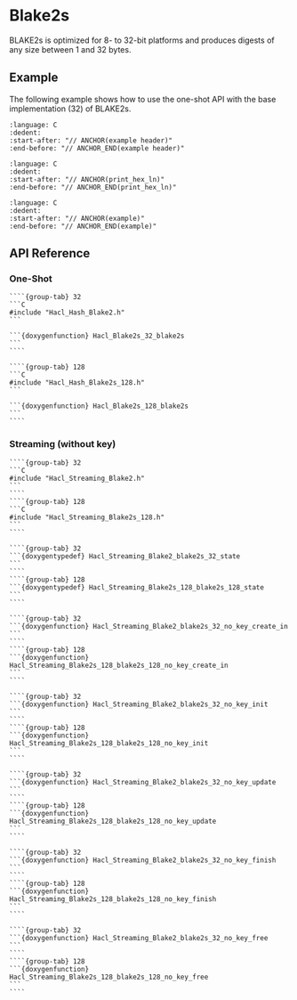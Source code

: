 # Blake2s

BLAKE2s is optimized for 8- to 32-bit platforms and produces digests of any size between 1 and 32 bytes.

## Example

The following example shows how to use the one-shot API with the base implementation (32) of BLAKE2s.

```{literalinclude} ../../../../../tests/blake2s.cc
:language: C
:dedent:
:start-after: "// ANCHOR(example header)"
:end-before: "// ANCHOR_END(example header)"
```

```{literalinclude} ../../../../../tests/util.h
:language: C
:dedent:
:start-after: "// ANCHOR(print_hex_ln)"
:end-before: "// ANCHOR_END(print_hex_ln)"
```

```{literalinclude} ../../../../../tests/blake2s.cc
:language: C
:dedent:
:start-after: "// ANCHOR(example)"
:end-before: "// ANCHOR_END(example)"
```

## API Reference

### One-Shot

`````{tabs}
````{group-tab} 32
```C
#include "Hacl_Hash_Blake2.h"
```

```{doxygenfunction} Hacl_Blake2s_32_blake2s
```
````

````{group-tab} 128
```C
#include "Hacl_Hash_Blake2s_128.h"
```

```{doxygenfunction} Hacl_Blake2s_128_blake2s
```
````
`````

### Streaming (without key)

`````{tabs}
````{group-tab} 32
```C
#include "Hacl_Streaming_Blake2.h"
```
````
````{group-tab} 128
```C
#include "Hacl_Streaming_Blake2s_128.h"
```
````
`````

`````{tabs}
````{group-tab} 32
```{doxygentypedef} Hacl_Streaming_Blake2_blake2s_32_state
```
````
````{group-tab} 128
```{doxygentypedef} Hacl_Streaming_Blake2s_128_blake2s_128_state
```
````
`````

`````{tabs}
````{group-tab} 32
```{doxygenfunction} Hacl_Streaming_Blake2_blake2s_32_no_key_create_in
```
````
````{group-tab} 128
```{doxygenfunction} Hacl_Streaming_Blake2s_128_blake2s_128_no_key_create_in
```
````
`````

`````{tabs}
````{group-tab} 32
```{doxygenfunction} Hacl_Streaming_Blake2_blake2s_32_no_key_init
```
````
````{group-tab} 128
```{doxygenfunction} Hacl_Streaming_Blake2s_128_blake2s_128_no_key_init
```
````
`````

`````{tabs}
````{group-tab} 32
```{doxygenfunction} Hacl_Streaming_Blake2_blake2s_32_no_key_update
```
````
````{group-tab} 128
```{doxygenfunction} Hacl_Streaming_Blake2s_128_blake2s_128_no_key_update
```
````
`````

`````{tabs}
````{group-tab} 32
```{doxygenfunction} Hacl_Streaming_Blake2_blake2s_32_no_key_finish
```
````
````{group-tab} 128
```{doxygenfunction} Hacl_Streaming_Blake2s_128_blake2s_128_no_key_finish
```
````
`````

`````{tabs}
````{group-tab} 32
```{doxygenfunction} Hacl_Streaming_Blake2_blake2s_32_no_key_free
```
````
````{group-tab} 128
```{doxygenfunction} Hacl_Streaming_Blake2s_128_blake2s_128_no_key_free
```
````
`````

